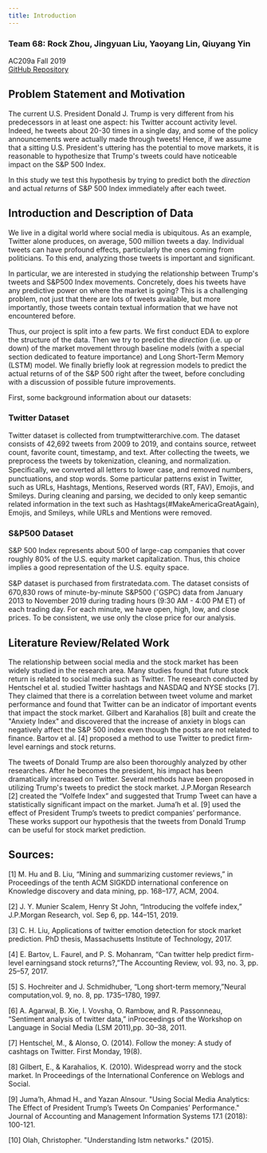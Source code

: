 ```yaml
---
title: Introduction
---
```


### Team 68: Rock Zhou, Jingyuan Liu, Yaoyang Lin, Qiuyang Yin
AC209a Fall 2019          
[GitHub Repository](https://github.com/DavidYQY/Make-trading-great-again-)

## Problem Statement and Motivation

The current U.S. President Donald J. Trump is very different from his predecessors in at least one aspect: his Twitter account activity level. Indeed, he tweets about 20-30 times in a single day, and some of the policy announcements were actually made through tweets! Hence, if we assume that a sitting U.S. President's uttering has the potential to move markets, it is reasonable to hypothesize that Trump's tweets could have noticeable impact on the S&P 500 Index. 

In this study we test this hypothesis by trying to predict both the *direction* and actual *returns* of S&P 500 Index immediately after each tweet.

## Introduction and Description of Data

We live in a digital world where social media is ubiquitous. As an example, Twitter alone produces, on average, 500 million tweets a day. Individual tweets can have profound effects, particularly the ones coming from politicians. To this end, analyzing those tweets is important and significant.

In particular, we are interested in studying the relationship between Trump's tweets and S&P500 Index movements. Concretely, does his tweets have any predictive power on where the market is going? This is a challenging problem, not just that there are lots of tweets available, but more importantly, those tweets contain textual information that we have not encountered before.

Thus, our project is split into a few parts. We first conduct EDA to explore the structure of the data. Then we try to predict the *direction* (i.e. up or down) of the market movement through baseline models (with a special section dedicated to feature importance) and Long Short-Term Memory (LSTM) model. We finally briefly look at regression models to predict the actual returns of of the S&P 500 right after the tweet, before concluding with a discussion of possible future improvements.

First, some background information about our datasets:

### Twitter Dataset

Twitter dataset is collected from trumptwitterarchive.com. The dataset consists of 42,692 tweets from 2009 to 2019, and contains source, retweet count, favorite count, timestamp, and text. After collecting the tweets, we preprocess the tweets by tokenization, cleaning, and normalization. Speciﬁcally, we converted all letters to lower case, and removed numbers, punctuations, and stop words. Some particular patterns exist in Twitter, such as URLs, Hashtags, Mentions, Reserved words (RT, FAV), Emojis, and Smileys. During cleaning and parsing, we decided to only keep semantic related information in the text such as Hashtags(#MakeAmericaGreatAgain), Emojis, and Smileys, while URLs and Mentions were removed.

### S&P500 Dataset

S&P 500 Index represents about 500 of large-cap companies that cover roughly 80% of the U.S. equity market capitalization. Thus, this choice implies a good representation of the U.S. equity space. 

S&P dataset is purchased from ﬁrstratedata.com. The dataset consists of 670,830 rows of minute-by-minute S&P500 (ˆGSPC) data from January 2013 to November 2019 during trading hours (9:30 AM - 4:00 PM ET) of each trading day. For each minute, we have open, high, low, and close prices. To be consistent, we use only the close price for our analysis.


## Literature Review/Related Work


The relationship between social media and the stock market has been widely studied in the research area. Many studies found that future stock return is related to social media such as Twitter. The research conducted by Hentschel et al. studied Twitter hashtags and NASDAQ and NYSE stocks [7]. They claimed that there is a correlation between tweet volume and market performance and found that Twitter can be an indicator of important events that impact the stock market. Gilbert and Karahalios [8] built and create the "Anxiety Index" and discovered that the increase of anxiety in blogs can negatively affect the S&P 500 index even though the posts are not related to finance. Bartov et al. [4] proposed a method to use Twitter to predict firm-level earnings and stock returns.

The tweets of Donald Trump are also been thoroughly analyzed by other researches. After he becomes the president, his impact has been dramatically increased on Twitter. Several methods have been proposed in utilizing Trump's tweets to predict the stock market. J.P.Morgan Research [2] created the “Volfefe Index” and suggested that Trump Tweet can have a statistically significant impact on the market. Juma’h et al. [9] used the effect of President Trump’s tweets to predict companies’ performance. These works support our hypothesis that the tweets from Donald Trump can be useful for stock market prediction.


## Sources:

[1] M. Hu and B. Liu, “Mining and summarizing customer reviews,” in Proceedings of the tenth ACM SIGKDD international conference on Knowledge discovery and data mining, pp. 168–177, ACM, 2004.

[2] J. Y. Munier Scalem, Henry St John, “Introducing the volfefe index,” J.P.Morgan Research, vol. Sep 6, pp. 144–151, 2019.

[3] C. H. Liu, Applications of twitter emotion detection for stock market prediction.  PhD thesis, Massachusetts Institute of Technology, 2017.

[4] E. Bartov, L. Faurel, and P. S. Mohanram, “Can twitter help predict firm-level earningsand stock returns?,”The Accounting Review, vol. 93, no. 3, pp. 25–57, 2017.

[5] S.  Hochreiter  and  J.  Schmidhuber,  “Long  short-term  memory,”Neural computation,vol. 9, no. 8, pp. 1735–1780, 1997.

[6] A. Agarwal, B. Xie, I. Vovsha, O. Rambow, and R. Passonneau, “Sentiment analysis of twitter data,” inProceedings of the Workshop on Language in Social Media (LSM 2011),pp. 30–38, 2011.

[7] Hentschel, M., & Alonso, O. (2014). Follow the money: A study of cashtags on
Twitter. First Monday, 19(8).

[8] Gilbert, E., & Karahalios, K. (2010). Widespread worry and the stock market.
In Proceedings of the International Conference on Weblogs and Social.

[9] Juma’h, Ahmad H., and Yazan Alnsour. "Using Social Media Analytics: The Effect of President Trump’s Tweets On Companies’ Performance." Journal of Accounting and Management Information Systems 17.1 (2018): 100-121.

[10] Olah, Christopher. "Understanding lstm networks." (2015).